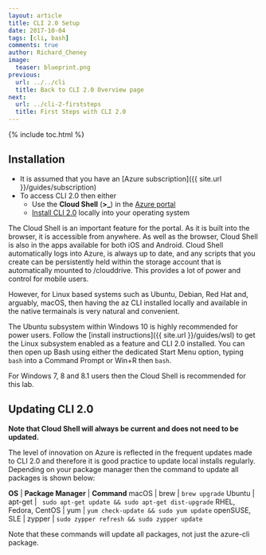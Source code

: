 ```yaml
---
layout: article
title: CLI 2.0 Setup
date: 2017-10-04
tags: [cli, bash]
comments: true
author: Richard_Cheney
image:
  teaser: blueprint.png
previous:
  url: ../../cli
  title: Back to CLI 2.0 Overview page
next:
  url: ../cli-2-firststeps
  title: First Steps with CLI 2.0
---
```

{% include toc.html %}

## Installation

* It is assumed that you have an [Azure subscription]({{ site.url }}/guides/subscription) 
* To access CLI 2.0 then either
  * Use the **Cloud Shell** (**>_**) in the [Azure portal](https://portal.azure.com)
  * [Install CLI 2.0](https://docs.microsoft.com/en-us/cli/azure/install-azure-cli?view=azure-cli-latest) locally into your operating system

The Cloud Shell is an important feature for the portal.  As it is built into the browser, it is accessible from anywhere. As well as the browser, Cloud Shell is also in the apps available for both iOS and Android.  Cloud Shell automatically logs into Azure, is always up to date, and any scripts that you create can be persistently held within the storage account that is automatically mounted to /clouddrive.  This provides a lot of power and control for mobile users.

However, for Linux based systems such as Ubuntu, Debian, Red Hat and, arguably, macOS, then having the az CLI installed locally and available in the native termainals is very natural and convenient. 

The Ubuntu subsystem within Windows 10 is highly recommended for power users. Follow the [install instructions]({{ site.url }}/guides/wsl) to get the Linux subsystem enabled as a feature and CLI 2.0 installed. You can then open up Bash using either the dedicated Start Menu option, typing ```bash``` into a Command Prompt or Win+R then ```bash```. 

For Windows 7, 8 and 8.1 users then the Cloud Shell is recommended for this lab.

## Updating CLI 2.0

**Note that Cloud Shell will always be current and does not need to be updated.**

The level of innovation on Azure is reflected in the frequent updates made to CLI 2.0 and therefore it is good practice to update local installs regularly.  Depending on your package manager then the command to update all packages is shown below:

**OS** | **Package Manager** | **Command**
macOS | brew | ```brew upgrade```
Ubuntu | apt-get | ``` sudo apt-get update && sudo apt-get dist-upgrade```
RHEL, Fedora, CentOS | yum | ```yum check-update && sudo yum update```
openSUSE, SLE | zypper | ```sudo zypper refresh && sudo zypper update```

Note that these commands will update all packages, not just the azure-cli package.